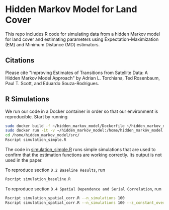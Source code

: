 # Hidden Markov Model for Land Cover

This repo includes R code for simulating data from a hidden Markov model for land cover
and estimating parameters using Expectation-Maximization (EM) and Minimum Distance (MD) estimators.

## Citations

Please cite "Improving Estimates of Transitions from Satellite Data: A Hidden Markov Model Approach"
by Adrian L. Torchiana, Ted Rosenbaum, Paul T. Scott, and Eduardo Souza-Rodrigues.

## R Simulations

We run our code in a Docker container in order so that our environment is reproducible. Start by running
```bash
sudo docker build -f ~/hidden_markov_model/Dockerfile ~/hidden_markov_model --tag=hidden_markov_model
sudo docker run -it -v ~/hidden_markov_model:/home/hidden_markov_model hidden_markov_model bash
cd /home/hidden_markov_model/src/
Rscript simulation_simple.R
```

The code in [simulation_simple.R](src/simulation_simple.R) runs simple simulations that are used to
confirm that the estimation functions are working correctly. Its output is not used in the paper.

To reproduce section `D.2 Baseline Results`, run
```bash
Rscript simulation_baseline.R
```

To reproduce section `D.4 Spatial Dependence and Serial Correlation`, run
```bash
Rscript simulation_spatial_corr.R --n_simulations 100
Rscript simulation_spatial_corr.R --n_simulations 100 --z_constant_over_time
```